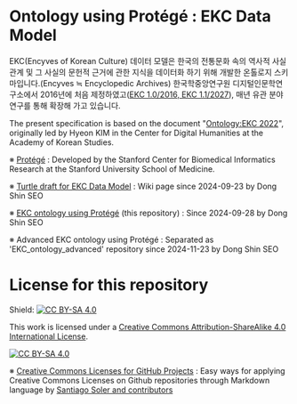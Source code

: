 # Ontology using Protégé : EKC Data Model 

EKC(Encyves of Korean Culture) 데이터 모델은 한국의 전통문화 속의 역사적 사실 관계 및 그 사실의 문헌적 근거에 관한 지식을 데이터화 하기 위해 개발한 온톨로지 스키마입니다.(Encyves ≒ Encyclopedic Archives) 한국학중앙연구원 디지털인문학연구소에서 2016년에 처음 제정하였고([EKC 1.0/2016, EKC 1.1/2027](http://dh.aks.ac.kr/Encyves/wiki/index.php/EKC_Data_Model-Draft_1.1)), 매년 유관 분야 연구를 통해 확장해 가고 있습니다.

The present specification is based on the document "[Ontology:EKC 2022](https://dh.aks.ac.kr/~hanyang2/wiki/index.php/Ontology:EKC_2022)", originally led by Hyeon KIM in the Center for Digital Humanities at the Academy of Korean Studies.

※ [Protégé](https://protege.stanford.edu) : Developed by the Stanford Center for Biomedical Informatics Research at the Stanford University School of Medicine.

※ [Turtle draft for EKC Data Model](https://dh.aks.ac.kr/~dongshin/wiki/index.php/Turtle_Draft_for_EKC_Data_Model) : Wiki page since 2024-09-23 by Dong Shin SEO 

※ [EKC ontology using Protégé](https://github.com/dongshins/EKC_ontology) (this repository) : Since 2024-09-28 by Dong Shin SEO 

※ Advanced EKC ontology using Protégé : Separated as 'EKC_ontology_advanced' repository since 2024-11-23 by Dong Shin SEO 

# License for this repository 
Shield: [![CC BY-SA 4.0][cc-by-sa-shield]][cc-by-sa]

This work is licensed under a
[Creative Commons Attribution-ShareAlike 4.0 International License][cc-by-sa].

[![CC BY-SA 4.0][cc-by-sa-image]][cc-by-sa]

[cc-by-sa]: http://creativecommons.org/licenses/by-sa/4.0/
[cc-by-sa-image]: https://licensebuttons.net/l/by-sa/4.0/88x31.png
[cc-by-sa-shield]: https://img.shields.io/badge/License-CC%20BY--SA%204.0-lightgrey.svg

※ [Creative Commons Licenses for GitHub Projects](https://github.com/santisoler/cc-licenses) : Easy ways for applying Creative Commons Licenses on Github repositories through Markdown language by [Santiago Soler and contributors](https://github.com/santisoler/cc-licenses) 

